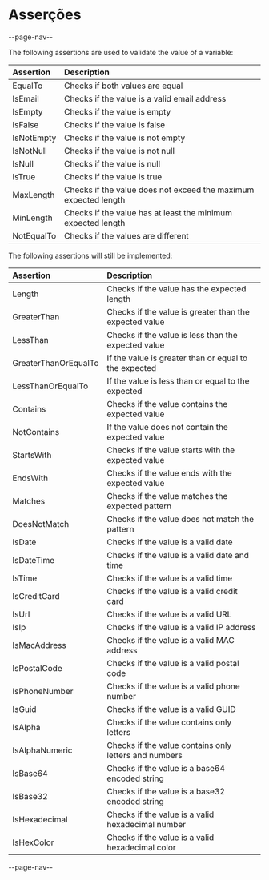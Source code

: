 # Asserções

--page-nav--

The following assertions are used to validate the value of a variable:

| Assertion  | Description                                                     |
| :--        | :--                                                             |
| EqualTo    | Checks if both values ​​are equal                                 |
| IsEmail    | Checks if the value is a valid email address                    |
| IsEmpty    | Checks if the value is empty                                    |
| IsFalse    | Checks if the value is false                                    |
| IsNotEmpty | Checks if the value is not empty                                |
| IsNotNull  | Checks if the value is not null                                 |
| IsNull     | Checks if the value is null                                     |
| IsTrue     | Checks if the value is true                                     |
| MaxLength  | Checks if the value does not exceed the maximum expected length |
| MinLength  | Checks if the value has at least the minimum expected length    |
| NotEqualTo | Checks if the values ​​are different                              |

The following assertions will still be implemented:

| Assertion            | Description |
| :--                  | :-- |
| Length               | Checks if the value has the expected length           |
| GreaterThan          | Checks if the value is greater than the expected value|
| LessThan             | Checks if the value is less than the expected value   |
| GreaterThanOrEqualTo | If the value is greater than or equal to the expected |
| LessThanOrEqualTo    | If the value is less than or equal to the expected    |
| Contains             | Checks if the value contains the expected value       |
| NotContains          | If the value does not contain the expected value      |
| StartsWith           | Checks if the value starts with the expected value    |
| EndsWith             | Checks if the value ends with the expected value      |
| Matches              | Checks if the value matches the expected pattern      |
| DoesNotMatch         | Checks if the value does not match the pattern        |
| IsDate               | Checks if the value is a valid date                   |
| IsDateTime           | Checks if the value is a valid date and time          |
| IsTime               | Checks if the value is a valid time                   |
| IsCreditCard         | Checks if the value is a valid credit card            |
| IsUrl                | Checks if the value is a valid URL                    |
| IsIp                 | Checks if the value is a valid IP address             |
| IsMacAddress         | Checks if the value is a valid MAC address            |
| IsPostalCode         | Checks if the value is a valid postal code            |
| IsPhoneNumber        | Checks if the value is a valid phone number           |
| IsGuid               | Checks if the value is a valid GUID                   |
| IsAlpha              | Checks if the value contains only letters             |
| IsAlphaNumeric       | Checks if the value contains only letters and numbers |
| IsBase64             | Checks if the value is a base64 encoded string        |
| IsBase32             | Checks if the value is a base32 encoded string        |
| IsHexadecimal        | Checks if the value is a valid hexadecimal number     |
| IsHexColor           | Checks if the value is a valid hexadecimal color      |

--page-nav--
